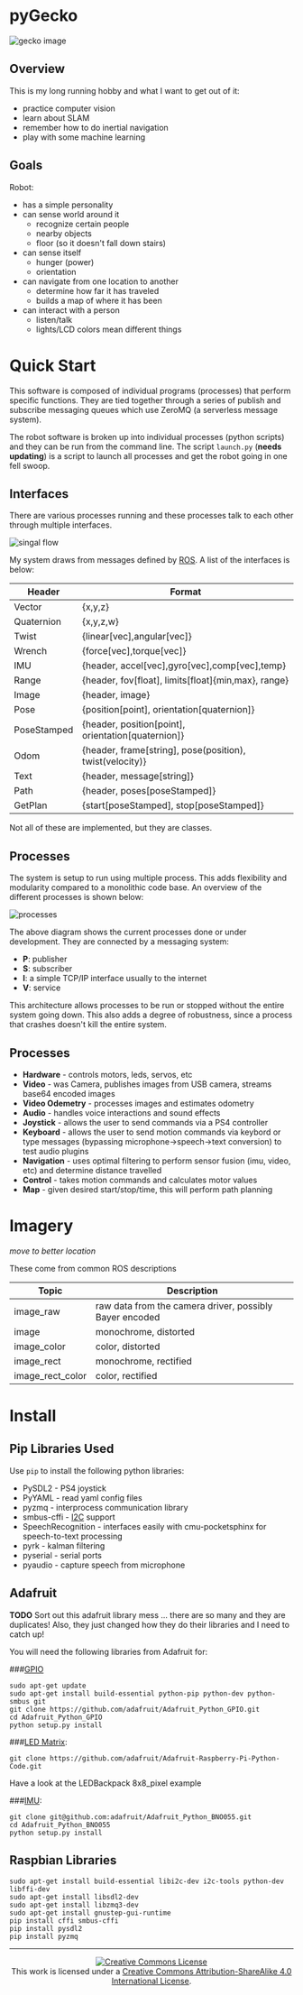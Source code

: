 # pyGecko

![gecko image](https://github.com/walchko/pygecko/raw/master/pics/noun_11784_cc.png)

## Overview

This is my long running hobby and what I want to get out of it:

* practice computer vision
* learn about SLAM
* remember how to do inertial navigation
* play with some machine learning

## Goals

Robot:

* has a simple personality
* can sense world around it
   * recognize certain people
   * nearby objects
   * floor (so it doesn't fall down stairs)
* can sense itself
   * hunger (power)
   * orientation
* can navigate from one location to another
   * determine how far it has traveled
   * builds a map of where it has been
* can interact with a person
   * listen/talk
   * lights/LCD colors mean different things

# Quick Start

This software is composed of individual programs (processes) that perform specific functions. They are tied together through a series of publish and subscribe messaging queues which use ZeroMQ (a serverless message system).

The robot software is broken up into individual processes (python scripts) and they can be run from the command line. The script `launch.py` (**needs updating**) is a script to launch all processes and get the robot going in one fell swoop.


## Interfaces

There are various processes running and these processes talk to each other
through multiple interfaces.

![singal flow](https://github.com/walchko/pygecko/raw/master/pics/Robot_Processes.png)

My system draws from messages defined by [ROS](www.ros.org). A list of the
interfaces is below:

| Header    | Format                                              |
|-----------|-----------------------------------------------------|
|Vector     | {x,y,z}                                             |
|Quaternion | {x,y,z,w}                                           |
|Twist      | {linear[vec],angular[vec]}                          |
|Wrench     | {force[vec],torque[vec]}                            |
|IMU        | {header, accel[vec],gyro[vec],comp[vec],temp}       |
|Range      | {header, fov[float], limits[float]{min,max}, range} |
|Image      | {header, image}                                     |
|Pose       | {position[point], orientation[quaternion]}          |
|PoseStamped| {header, position[point], orientation[quaternion]}  |
|Odom       | {header, frame[string], pose(position), twist(velocity)}  |
|Text       | {header, message[string]}                           |
|Path       | {header, poses[poseStamped]}                        |
|GetPlan    | {start[poseStamped], stop[poseStamped]}             |

Not all of these are implemented, but they are classes.

## Processes

The system is setup to run using multiple process. This adds flexibility and
modularity compared to a monolithic code base. An overview of the different
processes is shown below:

![processes](https://github.com/walchko/pygecko/raw/master/pics/Robot.png)

The above diagram shows the current processes done or under development. They
are connected by a messaging system:

* **P**: publisher
* **S**: subscriber
* **I**: a simple TCP/IP interface usually to the internet
* **V**: service

This architecture allows processes to be run or stopped without the entire system going down. This also adds a degree of robustness, since a process that crashes doesn't kill the entire system.

## Processes

* **Hardware** - controls motors, leds, servos, etc
* **Video** - was Camera, publishes images from USB camera, streams base64 encoded images
* **Video Odemetry** - processes images and estimates odometry
* **Audio** - handles voice interactions and sound effects
* **Joystick** - allows the user to send commands via a PS4 controller
* **Keyboard** - allows the user to send motion commands via keybord or type messages (bypassing microphone->speech->text conversion) to test audio plugins
* **Navigation** - uses optimal filtering to perform sensor fusion (imu, video, etc) and determine distance travelled
* **Control** - takes motion commands and calculates motor values
* **Map** - given desired start/stop/time, this will perform path planning

# Imagery

*move to better location*

These come from common ROS descriptions

|Topic            |  Description|
|---|---|
|image_raw        |  raw data from the camera driver, possibly Bayer encoded|
|image            |  monochrome, distorted|
|image_color      |  color, distorted|
|image_rect       |  monochrome, rectified|
|image_rect_color |  color, rectified|

# Install

## Pip Libraries Used

Use `pip` to install the following python libraries:

* PySDL2 - PS4 joystick
* PyYAML - read yaml config files
* pyzmq - interprocess communication library
* smbus-cffi - [I2C](https://pypi.python.org/pypi/smbus-cffi) support
* SpeechRecognition - interfaces easily with cmu-pocketsphinx for speech-to-text processing
* pyrk - kalman filtering
* pyserial - serial ports
* pyaudio - capture speech from microphone

## Adafruit

**TODO** Sort out this adafruit library mess ... there are so many and they are duplicates! Also, they just changed how they do their libraries and I need to catch up!

You will need the following libraries from Adafruit for:

###[GPIO](https://github.com/adafruit/Adafruit_Python_GPIO)

	sudo apt-get update
	sudo apt-get install build-essential python-pip python-dev python-smbus git
	git clone https://github.com/adafruit/Adafruit_Python_GPIO.git
	cd Adafruit_Python_GPIO
	python setup.py install

###[LED Matrix](https://github.com/adafruit/Adafruit-Raspberry-Pi-Python-Code):

	git clone https://github.com/adafruit/Adafruit-Raspberry-Pi-Python-Code.git

Have a look at the LEDBackpack 8x8_pixel example

###[IMU](https://github.com/adafruit/Adafruit_Python_BNO055):

	git clone git@github.com:adafruit/Adafruit_Python_BNO055.git
	cd Adafruit_Python_BNO055
	python setup.py install


## Raspbian Libraries

	sudo apt-get install build-essential libi2c-dev i2c-tools python-dev libffi-dev
	sudo apt-get install libsdl2-dev
	sudo apt-get install libzmq3-dev
	sudo apt-get install gnustep-gui-runtime
	pip install cffi smbus-cffi
	pip install pysdl2
	pip install pyzmq


---

<p align="center">
	<a rel="license" href="http://creativecommons.org/licenses/by-sa/4.0/">
		<img alt="Creative Commons License"  src="https://i.creativecommons.org/l/by-sa/4.0/88x31.png" />
	</a>
	<br />This work is licensed under a <a rel="license" href="http://creativecommons.org/licenses/by-sa/4.0/">Creative Commons Attribution-ShareAlike 4.0 International License</a>.
</p>
